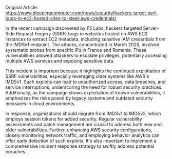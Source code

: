 Original Article: https://www.bleepingcomputer.com/news/security/hackers-target-ssrf-bugs-in-ec2-hosted-sites-to-steal-aws-credentials/

In the recent campaign discovered by F5 Labs, hackers targeted Server-Side Request Forgery (SSRF) bugs in websites hosted on AWS EC2 instances to extract EC2 metadata, including sensitive IAM credentials from the IMDSv1 endpoint. The attacks, concentrated in March 2025, involved systematic probes from specific IPs in France and Romania. These vulnerabilities allowed attackers to escalate privileges, potentially accessing multiple AWS services and exposing sensitive data.

This incident is important because it highlights the continued exploitation of SSRF vulnerabilities, especially leveraging older systems like AWS's IMDSv1. Such exploits can lead to unauthorized access, data breaches, and service interruptions, underscoring the need for robust security practices. Additionally, as the campaign shows exploitation of known vulnerabilities, it emphasizes the risks posed by legacy systems and outdated security measures in cloud environments.

In response, organizations should migrate from IMDSv1 to IMDSv2, which employs session tokens for added security. Regular vulnerability assessments and patch management are crucial to address both new and older vulnerabilities. Further, enhancing AWS security configurations, closely monitoring network traffic, and employing behavior analytics can offer early detection of such exploits. It's also important to implement a comprehensive incident response strategy to swiftly address potential breaches.